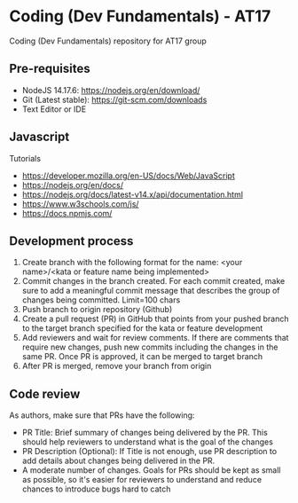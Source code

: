 # Coding (Dev Fundamentals) - AT17
Coding (Dev Fundamentals) repository for AT17 group

## Pre-requisites
- NodeJS 14.17.6: https://nodejs.org/en/download/
- Git (Latest stable): https://git-scm.com/downloads
- Text Editor or IDE

## Javascript
Tutorials
- https://developer.mozilla.org/en-US/docs/Web/JavaScript
- https://nodejs.org/en/docs/
- https://nodejs.org/docs/latest-v14.x/api/documentation.html
- https://www.w3schools.com/js/
- https://docs.npmjs.com/

## Development process
1. Create branch with the following format for the name: \<your name\>/\<kata or feature name being implemented\>
2. Commit changes in the branch created. For each commit created, make sure to add a meaningful commit message that describes the group of changes being committed. Limit=100 chars
3. Push branch to origin repository (Github)
4. Create a pull request (PR) in GitHub that points from your pushed branch to the target branch specified for the kata or feature development
5. Add reviewers and wait for review comments. If there are comments that require new changes, push new commits including the changes in the same PR. Once PR is approved, it can be merged to target branch
6. After PR is merged, remove your branch from origin

## Code review
As authors, make sure that PRs have the following:
- PR Title: Brief summary of changes being delivered by the PR. This should help reviewers to understand what is the goal of the changes
- PR Description (Optional): If Title is not enough, use PR description to add details about changes being delivered in the PR.
- A moderate number of changes. Goals for PRs should be kept as small as possible, so it's easier for reviewers to understand and reduce chances to introduce bugs hard to catch